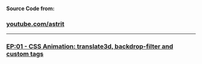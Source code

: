 #### Source Code from:

### [youtube.com/astrit](https://www.youtube.com/astrit)

---

### [EP:01 - CSS Animation: translate3d, backdrop-filter and custom tags](https://github.com/astrit/youtube/tree/master/EP:01)

